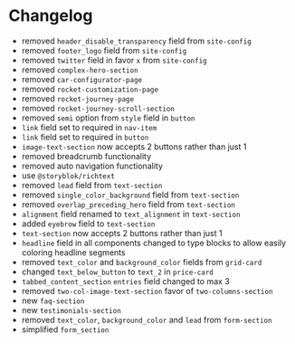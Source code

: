 # Changelog

- removed `header_disable_transparency` field from `site-config`
- removed `footer_logo` field from `site-config`
- removed `twitter` field in favor `x` from `site-config`
- removed `complex-hero-section`
- removed `car-configurator-page`
- removed `rocket-customization-page`
- removed `rocket-journey-page`
- removed `rocket-journey-scroll-section`
- removed `semi` option from `style` field in `button`
- `link` field set to required in `nav-item`
- `link` field set to required in `button`
- `image-text-section` now accepts 2 buttons rather than just 1
- removed breadcrumb functionality
- removed auto navigation functionality
- use `@storyblok/richtext`
- removed `lead` field from `text-section`
- removed `single_color_background` field from `text-section`
- removed `overlap_preceding_hero` field from `text-section`
- `alignment` field renamed to `text_alignment` in `text-section`
- added `eyebrow` field to `text-section`
- `text-section` now accepts 2 buttons rather than just 1
- `headline` field in all components changed to type blocks to allow easily coloring headline segments
- removed `text_color` and `background_color` fields from `grid-card`
- changed `text_below_button` to `text_2` in `price-card`
- `tabbed_content_section` `entries` field changed to max 3
- removed `two-col-image-text-section` favor of `two-columns-section`
- new `faq-section`
- new `testimonials-section`
- removed `text_color`, `background_color` and `lead` from `form-section`
- simplified `form_section`
